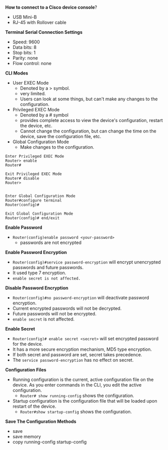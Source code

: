 **How to connect to a Cisco device console**? 
* USB Mini-B
* RJ-45 with Rollover cable

**Terminal Serial Connection Settings**
* Speed: 9600
* Data bits: 8
* Stop bits: 1
* Parity: none
* Flow control: none

**CLI Modes**
* User EXEC Mode 
	* Denoted by a > symbol.
	* very limited.
	* Users can look at some things, but can't make any changes to the configuration.
* Privileged EXEC Mode
	* Denoted by a # symbol
	* provides complete access to view the device's configuration, restart the device, etc.
	* Cannot change the configuration, but can change the time on the device, save the configuration file, etc.
* Global Configuration Mode
	* Make changes to the configuration.

```
Enter Privileged EXEC Mode
Router> enable
Router#

Exit Privileged EXEC Mode
Router# disable
Router>


Enter Global Configuration Mode
Router#configure terminal
Router(config)#

Exit Global Configuration Mode
Router(config)# end/exit
```

**Enable Password**
* `Router(config)enable password <your-password>`
	* passwords are not encrypted

**Enable Password Encryption**
* `Router(config)#service password-encryption` will encrypt unencrypted passwords and future passwords.
* It used type 7 encryption.
* `enable secret is not affected.`

**Disable Password Encryption**
* `Router(config)#no password-encryption` will deactivate password encryption.
* Current encrypted passwords will not be decrypted.
* Future passwords will not be encrypted.
* `enable secret` is not affected.

**Enable Secret**
* `Router(config)# enable secret <secret>` will set encrypted password for the device.
* It has a more secure encryption mechanism, MD5 type encryption.
* If both secret and password are set, secret takes precedence.
* The `service password-encryption` has no effect on secret.

**Configuration Files**
* Running configuration is the current, active configuration file on the device. As you enter commands in the CLI, you edit the active configuration.
	* `Router# show running-config` shows the configuration.
* Startup configuration is the configuration file that will be loaded upon restart of the device.
	* `Router#show startup-config` shows the configuration.

**Save The Configuration Methods**
* save
* save memory
* copy running-config startup-config